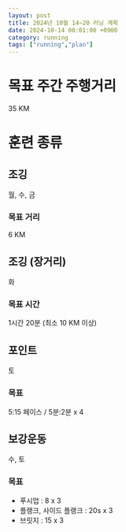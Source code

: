 ```yaml
---
layout: post
title: 2024년 10월 14~20 러닝 계획
date: 2024-10-14 00:01:00 +0900
category: running
tags: ["running","plan"]
---
```

# 목표 주간 주행거리
35 KM
# 훈련 종류
## 조깅
월, 수, 금
### 목표 거리
6 KM
## 조깅 (장거리)
화
### 목표 시간
1시간 20분 (최소 10 KM 이상)
## 포인트
토
### 목표
5:15 페이스 / 5분:2분 x 4
## 보강운동
수, 토
### 목표
- 푸시업 : 8 x 3
- 플랭크, 사이드 플랭크 : 20s x 3
- 브릿지 : 15 x 3
